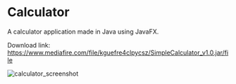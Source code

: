 # Calculator
A calculator application made in Java using JavaFX.

Download link: https://www.mediafire.com/file/kguefre4clpycsz/SimpleCalculator_v1.0.jar/file

![calculator_screenshot](https://user-images.githubusercontent.com/31830553/131251647-d92edc8e-d1f4-4775-a177-4e562ad7c850.png)
